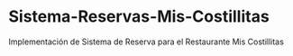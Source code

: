 # Sistema-Reservas-Mis-Costillitas
Implementación de Sistema de Reserva para el Restaurante Mis Costillitas
